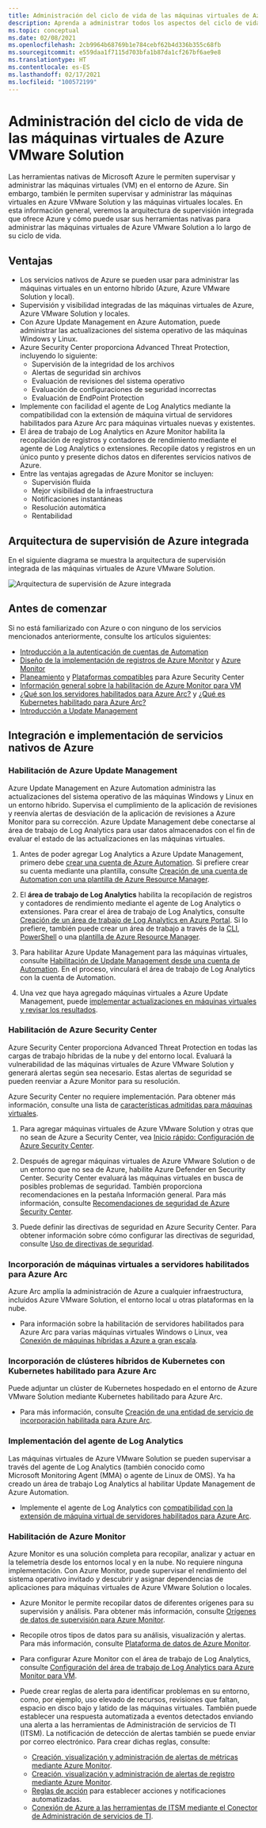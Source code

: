 ```yaml
---
title: Administración del ciclo de vida de las máquinas virtuales de Azure VMware Solution
description: Aprenda a administrar todos los aspectos del ciclo de vida de las máquinas virtuales de Azure VMware Solution con herramientas nativas de Microsoft Azure.
ms.topic: conceptual
ms.date: 02/08/2021
ms.openlocfilehash: 2cb9964b68769b1e784cebf62b4d336b355c68fb
ms.sourcegitcommit: e559daa1f7115d703bfa1b87da1cf267bf6ae9e8
ms.translationtype: HT
ms.contentlocale: es-ES
ms.lasthandoff: 02/17/2021
ms.locfileid: "100572199"
---
```

# <a name="lifecycle-management-of-azure-vmware-solution-vms"></a>Administración del ciclo de vida de las máquinas virtuales de Azure VMware Solution

Las herramientas nativas de Microsoft Azure le permiten supervisar y administrar las máquinas virtuales (VM) en el entorno de Azure. Sin embargo, también le permiten supervisar y administrar las máquinas virtuales en Azure VMware Solution y las máquinas virtuales locales. En esta información general, veremos la arquitectura de supervisión integrada que ofrece Azure y cómo puede usar sus herramientas nativas para administrar las máquinas virtuales de Azure VMware Solution a lo largo de su ciclo de vida.

## <a name="benefits"></a>Ventajas

- Los servicios nativos de Azure se pueden usar para administrar las máquinas virtuales en un entorno híbrido (Azure, Azure VMware Solution y local).
- Supervisión y visibilidad integradas de las máquinas virtuales de Azure, Azure VMware Solution y locales.
- Con Azure Update Management en Azure Automation, puede administrar las actualizaciones del sistema operativo de las máquinas Windows y Linux. 
- Azure Security Center proporciona Advanced Threat Protection, incluyendo lo siguiente:
    - Supervisión de la integridad de los archivos
    - Alertas de seguridad sin archivos
    - Evaluación de revisiones del sistema operativo
    - Evaluación de configuraciones de seguridad incorrectas
    - Evaluación de EndPoint Protection 
- Implemente con facilidad el agente de Log Analytics mediante la compatibilidad con la extensión de máquina virtual de servidores habilitados para Azure Arc para máquinas virtuales nuevas y existentes. 
- El área de trabajo de Log Analytics en Azure Monitor habilita la recopilación de registros y contadores de rendimiento mediante el agente de Log Analytics o extensiones. Recopile datos y registros en un único punto y presente dichos datos en diferentes servicios nativos de Azure. 
- Entre las ventajas agregadas de Azure Monitor se incluyen: 
    - Supervisión fluida 
    - Mejor visibilidad de la infraestructura 
    - Notificaciones instantáneas 
    - Resolución automática 
    - Rentabilidad 

## <a name="integrated-azure-monitoring-architecture"></a>Arquitectura de supervisión de Azure integrada

En el siguiente diagrama se muestra la arquitectura de supervisión integrada de las máquinas virtuales de Azure VMware Solution.

![Arquitectura de supervisión de Azure integrada](media/lifecycle-management-azure-vmware-solutions-virtual-machines/integrated-azure-monitoring-architecture.png)

## <a name="before-you-start"></a>Antes de comenzar

Si no está familiarizado con Azure o con ninguno de los servicios mencionados anteriormente, consulte los artículos siguientes:

- [Introducción a la autenticación de cuentas de Automation](../automation/automation-security-overview.md)
- [Diseño de la implementación de registros de Azure Monitor](../azure-monitor/logs/design-logs-deployment.md) y [Azure Monitor](../azure-monitor/overview.md)
- [Planeamiento](../security-center/security-center-planning-and-operations-guide.md) y [Plataformas compatibles](../security-center/security-center-os-coverage.md) para Azure Security Center
- [Información general sobre la habilitación de Azure Monitor para VM](../azure-monitor/vm/vminsights-enable-overview.md)
- [¿Qué son los servidores habilitados para Azure Arc?](../azure-arc/servers/overview.md) y [¿Qué es Kubernetes habilitado para Azure Arc?](../azure-arc/kubernetes/overview.md)
- [Introducción a Update Management](../automation/update-management/overview.md)

## <a name="integrating-and-deploying-azure-native-services"></a>Integración e implementación de servicios nativos de Azure

### <a name="enable-azure-update-management"></a>Habilitación de Azure Update Management

Azure Update Management en Azure Automation administra las actualizaciones del sistema operativo de las máquinas Windows y Linux en un entorno híbrido. Supervisa el cumplimiento de la aplicación de revisiones y reenvía alertas de desviación de la aplicación de revisiones a Azure Monitor para su corrección. Azure Update Management debe conectarse al área de trabajo de Log Analytics para usar datos almacenados con el fin de evaluar el estado de las actualizaciones en las máquinas virtuales.

1.  Antes de poder agregar Log Analytics a Azure Update Management, primero debe [crear una cuenta de Azure Automation](../automation/automation-create-standalone-account.md). Si prefiere crear su cuenta mediante una plantilla, consulte [Creación de una cuenta de Automation con una plantilla de Azure Resource Manager](../automation/quickstart-create-automation-account-template.md).

2. El **área de trabajo de Log Analytics** habilita la recopilación de registros y contadores de rendimiento mediante el agente de Log Analytics o extensiones. Para crear el área de trabajo de Log Analytics, consulte [Creación de un área de trabajo de Log Analytics en Azure Portal](../azure-monitor/logs/quick-create-workspace.md). Si lo prefiere, también puede crear un área de trabajo a través de la [CLI](../azure-monitor/logs/quick-create-workspace-cli.md), [PowerShell](../azure-monitor/logs/powershell-workspace-configuration.md) o una [plantilla de Azure Resource Manager](../azure-monitor/logs/resource-manager-workspace.md).

3. Para habilitar Azure Update Management para las máquinas virtuales, consulte [Habilitación de Update Management desde una cuenta de Automation](../automation/update-management/enable-from-automation-account.md). En el proceso, vinculará el área de trabajo de Log Analytics con la cuenta de Automation. 
 
4. Una vez que haya agregado máquinas virtuales a Azure Update Management, puede [implementar actualizaciones en máquinas virtuales y revisar los resultados](../automation/update-management/deploy-updates.md). 

### <a name="enable-azure-security-center"></a>Habilitación de Azure Security Center

Azure Security Center proporciona Advanced Threat Protection en todas las cargas de trabajo híbridas de la nube y del entorno local. Evaluará la vulnerabilidad de las máquinas virtuales de Azure VMware Solution y generará alertas según sea necesario. Estas alertas de seguridad se pueden reenviar a Azure Monitor para su resolución.

Azure Security Center no requiere implementación. Para obtener más información, consulte una lista de [características admitidas para máquinas virtuales](../security-center/security-center-services.md).

1. Para agregar máquinas virtuales de Azure VMware Solution y otras que no sean de Azure a Security Center, vea [Inicio rápido: Configuración de Azure Security Center](../security-center/security-center-get-started.md). 

2. Después de agregar máquinas virtuales de Azure VMware Solution o de un entorno que no sea de Azure, habilite Azure Defender en Security Center. Security Center evaluará las máquinas virtuales en busca de posibles problemas de seguridad. También proporciona recomendaciones en la pestaña Información general. Para más información, consulte [Recomendaciones de seguridad de Azure Security Center](../security-center/security-center-recommendations.md).

3. Puede definir las directivas de seguridad en Azure Security Center. Para obtener información sobre cómo configurar las directivas de seguridad, consulte [Uso de directivas de seguridad](../security-center/tutorial-security-policy.md).

### <a name="onboard-vms-to-azure-arc-enabled-servers"></a>Incorporación de máquinas virtuales a servidores habilitados para Azure Arc

Azure Arc amplía la administración de Azure a cualquier infraestructura, incluidos Azure VMware Solution, el entorno local u otras plataformas en la nube.

- Para información sobre la habilitación de servidores habilitados para Azure Arc para varias máquinas virtuales Windows o Linux, vea [Conexión de máquinas híbridas a Azure a gran escala](../azure-arc/servers/onboard-service-principal.md).

### <a name="onboard-hybrid-kubernetes-clusters-with-arc-enabled-kubernetes"></a>Incorporación de clústeres híbridos de Kubernetes con Kubernetes habilitado para Azure Arc

Puede adjuntar un clúster de Kubernetes hospedado en el entorno de Azure VMware Solution mediante Kubernetes habilitado para Azure Arc. 

- Para más información, consulte [Creación de una entidad de servicio de incorporación habilitada para Azure Arc](../azure-arc/kubernetes/create-onboarding-service-principal.md).

### <a name="deploy-the-log-analytics-agent"></a>Implementación del agente de Log Analytics

Las máquinas virtuales de Azure VMware Solution se pueden supervisar a través del agente de Log Analytics (también conocido como Microsoft Monitoring Agent (MMA) o agente de Linux de OMS). Ya ha creado un área de trabajo Log Analytics al habilitar Update Management de Azure Automation.

- Implemente el agente de Log Analytics con [compatibilidad con la extensión de máquina virtual de servidores habilitados para Azure Arc](../azure-arc/servers/manage-vm-extensions.md).

### <a name="enable-azure-monitor"></a>Habilitación de Azure Monitor

Azure Monitor es una solución completa para recopilar, analizar y actuar en la telemetría desde los entornos local y en la nube. No requiere ninguna implementación. Con Azure Monitor, puede supervisar el rendimiento del sistema operativo invitado y descubrir y asignar dependencias de aplicaciones para máquinas virtuales de Azure VMware Solution o locales.

- Azure Monitor le permite recopilar datos de diferentes orígenes para su supervisión y análisis. Para obtener más información, consulte [Orígenes de datos de supervisión para Azure Monitor](../azure-monitor/agents/data-sources.md).

- Recopile otros tipos de datos para su análisis, visualización y alertas. Para más información, consulte [Plataforma de datos de Azure Monitor](../azure-monitor/data-platform.md).

- Para configurar Azure Monitor con el área de trabajo de Log Analytics, consulte [Configuración del área de trabajo de Log Analytics para Azure Monitor para VM](../azure-monitor/vm/vminsights-configure-workspace.md).

- Puede crear reglas de alerta para identificar problemas en su entorno, como, por ejemplo, uso elevado de recursos, revisiones que faltan, espacio en disco bajo y latido de las máquinas virtuales. También puede establecer una respuesta automatizada a eventos detectados enviando una alerta a las herramientas de Administración de servicios de TI (ITSM). La notificación de detección de alertas también se puede enviar por correo electrónico. Para crear dichas reglas, consulte:
    - [Creación, visualización y administración de alertas de métricas mediante Azure Monitor](../azure-monitor/alerts/alerts-metric.md).
    - [Creación, visualización y administración de alertas de registro mediante Azure Monitor](../azure-monitor/alerts/alerts-log.md).
    - [Reglas de acción](../azure-monitor/alerts/alerts-action-rules.md) para establecer acciones y notificaciones automatizadas.
    - [Conexión de Azure a las herramientas de ITSM mediante el Conector de Administración de servicios de TI](../azure-monitor/alerts/itsmc-overview.md).
